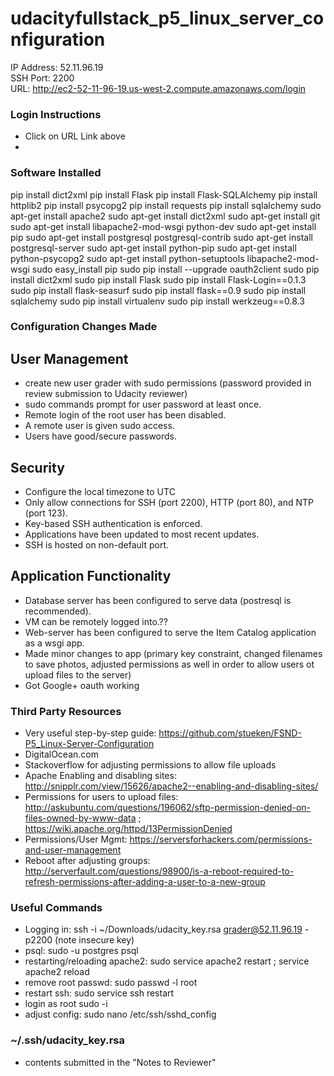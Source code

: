 # udacityfullstack_p5_linux_server_configuration

IP Address: 52.11.96.19 <br>
SSH Port: 2200 <br>
URL: http://ec2-52-11-96-19.us-west-2.compute.amazonaws.com/login <br>

### Login Instructions
- Click on URL Link above
- 

### Software Installed
pip install dict2xml
pip install Flask
pip install Flask-SQLAlchemy
pip install httplib2
pip install psycopg2
pip install requests
pip install sqlalchemy
sudo apt-get install apache2
sudo apt-get install dict2xml
sudo apt-get install git
sudo apt-get install libapache2-mod-wsgi python-dev
sudo apt-get install pip
sudo apt-get install postgresql postgresql-contrib
sudo apt-get install postgresql-server
sudo apt-get install python-pip
sudo apt-get install python-psycopg2
sudo apt-get install python-setuptools libapache2-mod-wsgi
sudo easy_install pip
sudo pip install --upgrade oauth2client
sudo pip install dict2xml
sudo pip install Flask
sudo pip install Flask-Login==0.1.3
sudo pip install flask-seasurf
sudo pip install flask==0.9
sudo pip install sqlalchemy
sudo pip install virtualenv
sudo pip install werkzeug==0.8.3

### Configuration Changes Made
## User Management
- create new user grader with sudo permissions (password provided in review submission to Udacity reviewer)
- sudo commands prompt for user password at least once.
- Remote login of the root user has been disabled.
- A remote user is given sudo access.
- Users have good/secure passwords.

## Security
- Configure the local timezone to UTC
- Only allow connections for SSH (port 2200), HTTP (port 80), and NTP (port 123).
- Key-based SSH authentication is enforced.
- Applications have been updated to most recent updates.
- SSH is hosted on non-default port.

## Application Functionality
- Database server has been configured to serve data (postresql is recommended).
- VM can be remotely logged into.??
- Web-server has been configured to serve the Item Catalog application as a wsgi app.
- Made minor changes to app (primary key constraint, changed filenames to save photos, adjusted permissions as well in order to allow users ot upload files to the server)
- Got Google+ oauth working

### Third Party Resources
- Very useful step-by-step guide: https://github.com/stueken/FSND-P5_Linux-Server-Configuration
- DigitalOcean.com
- Stackoverflow for adjusting permissions to allow file uploads
- Apache Enabling and disabling sites: http://snipplr.com/view/15626/apache2--enabling-and-disabling-sites/
- Permissions for users to upload files: http://askubuntu.com/questions/196062/sftp-permission-denied-on-files-owned-by-www-data ; https://wiki.apache.org/httpd/13PermissionDenied
- Permissions/User Mgmt: https://serversforhackers.com/permissions-and-user-management
- Reboot after adjusting groups: http://serverfault.com/questions/98900/is-a-reboot-required-to-refresh-permissions-after-adding-a-user-to-a-new-group

### Useful Commands
- Logging in: ssh -i ~/Downloads/udacity_key.rsa grader@52.11.96.19 -p2200 (note insecure key)
- psql: sudo -u postgres psql
- restarting/reloading apache2: sudo service apache2 restart ; service apache2 reload
- remove root passwd: sudo passwd -l root
- restart ssh: sudo service ssh restart
- login as root sudo -i
- adjust config: sudo nano /etc/ssh/sshd_config

### ~/.ssh/udacity_key.rsa
- contents submitted in the "Notes to Reviewer"

